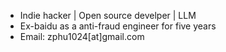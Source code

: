 - Indie hacker | Open source develper | LLM
- Ex-baidu as a anti-fraud engineer for five years
- Email: zphu1024[at]gmail.com
